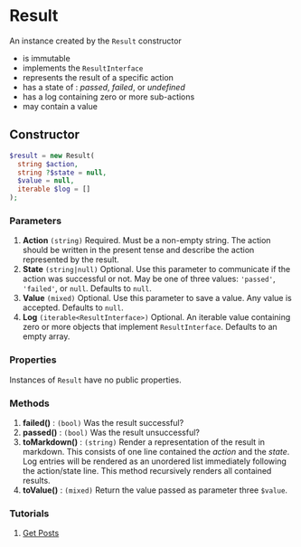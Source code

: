 # Result

An instance created by the `Result` constructor

  * is immutable
  * implements the `ResultInterface`
  * represents the result of a specific action
  * has a state of : _passed_, _failed_, or _undefined_
  * has a log containing zero or more sub-actions
  * may contain a value

## Constructor

```PHP
$result = new Result(
  string $action,
  string ?$state = null,
  $value = null,
  iterable $log = []
);
```

### Parameters

  1. __Action__ `(string)` Required. Must be a non-empty string. The action
     should be written in the present tense and describe the action represented
     by the result.
  2. __State__ `(string|null)` Optional. Use this parameter to communicate if
     the action was successful or not. May be one of
     three values: `'passed'`, `'failed'`, or `null`. Defaults to `null`.
  3. __Value__ `(mixed)` Optional. Use this parameter to save a value. Any value
     is accepted. Defaults to `null`.
  4. __Log__ `(iterable<ResultInterface>)` Optional. An iterable value
     containing zero or more objects that implement `ResultInterface`. Defaults
     to an empty array.

### Properties

Instances of `Result` have no public properties.

### Methods

  1. __failed()__ : `(bool)` Was the result successful?
  2. __passed()__ : `(bool)` Was the result unsuccessful?
  3. __toMarkdown()__ : `(string)` Render a representation of the result in
     markdown. This consists of one line contained the _action_ and the _state_.
     Log entries will be rendered as an unordered list immediately following the action/state line. This method recursively renders all contained results.
  4. __toValue()__ : `(mixed)` Return the value passed as parameter three
     `$value`.

### Tutorials

  1. [Get Posts](./TutorialGetPosts.md)
